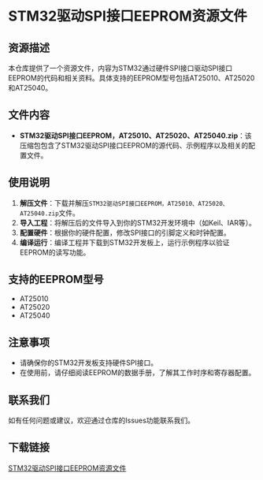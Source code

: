 # STM32驱动SPI接口EEPROM资源文件

## 资源描述

本仓库提供了一个资源文件，内容为STM32通过硬件SPI接口驱动SPI接口EEPROM的代码和相关资料。具体支持的EEPROM型号包括AT25010、AT25020和AT25040。

## 文件内容

- **STM32驱动SPI接口EEPROM，AT25010、AT25020、AT25040.zip**：该压缩包包含了STM32驱动SPI接口EEPROM的源代码、示例程序以及相关的配置文件。

## 使用说明

1. **解压文件**：下载并解压`STM32驱动SPI接口EEPROM，AT25010、AT25020、AT25040.zip`文件。
2. **导入工程**：将解压后的文件导入到你的STM32开发环境中（如Keil、IAR等）。
3. **配置硬件**：根据你的硬件配置，修改SPI接口的引脚定义和时钟配置。
4. **编译运行**：编译工程并下载到STM32开发板上，运行示例程序以验证EEPROM的读写功能。

## 支持的EEPROM型号

- AT25010
- AT25020
- AT25040

## 注意事项

- 请确保你的STM32开发板支持硬件SPI接口。
- 在使用前，请仔细阅读EEPROM的数据手册，了解其工作时序和寄存器配置。

## 联系我们

如有任何问题或建议，欢迎通过仓库的Issues功能联系我们。

## 下载链接

[STM32驱动SPI接口EEPROM资源文件](https://pan.quark.cn/s/587af90b4076)